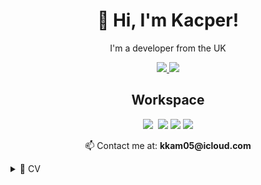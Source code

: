 <h1 align="center">
    👋 Hi, I'm Kacper!
</h1>

<p align="center">
    I'm a developer from the UK
</p>

<p align="center">
    <a href="https://ko-fi.com/kkamdev">
        <img src="https://img.shields.io/badge/Ko--fi-F16061?style=for-the-badge&logo=ko-fi&logoColor=white"/>
    </a>
    <img src="https://img.shields.io/badge/Freelancer-29B2FE?style=for-the-badge&logo=Freelancer&logoColor=white"/>
</p>

<h2 align="center">Workspace</h2>
<p align="center">
    <img src="https://img.shields.io/badge/Windows-0078D6?style=for-the-badge&logo=windows&logoColor=white"/>
    <img src=""/>
    <img src="https://img.shields.io/badge/ryzen_5_5500-red?style=for-the-badge" />
    <img src="https://img.shields.io/badge/radeon_rx_6600-red?style=for-the-badge"/>
    <img src="https://img.shields.io/badge/RAM-16GB-%230071C5.svg?&style=for-the-badge&logoColor=white"/>
</p>

<p align="center">
    📫 Contact me at:
    <b>kkam05@icloud.com</b>
</p>

<details>
    <summary>📃 CV</summary>

## Education
- 📖 **GCSE Computer Science**\
📆 2020 - 2022\
📍 Oldfield School and Sixth Form

- 📖 **A Level Computer Science**\
📆 2022 - 2024\
📍 Oldfield School and Sixth Form

## What I Know
<h3 align="center">🌐 Web Technologies</h3>
<p align="center">
    <img src="https://img.shields.io/badge/JavaScript-323330?style=for-the-badge&logo=javascript&logoColor=F7DF1E"/>
    <img src="https://img.shields.io/badge/HTML5-E34F26?style=for-the-badge&logo=html5&logoColor=white"/>
    <img src="https://img.shields.io/badge/CSS3-1572B6?style=for-the-badge&logo=css3&logoColor=white
    "/>
    <br>
    <img src="https://img.shields.io/badge/TypeScript-007ACC?style=for-the-badge&logo=typescript&logoColor=white"/>
    <img src="https://img.shields.io/badge/Tailwind_CSS-38B2AC?style=for-the-badge&logo=tailwind-css&logoColor=white"/>
    <img src="https://img.shields.io/badge/postcss-DD3A0A?style=for-the-badge&logo=postcss&logoColor=white"/>
    <br>
    <img src="https://img.shields.io/badge/daisyUI-1ad1a5?style=for-the-badge&logo=daisyui&logoColor=white"/>
    <img src="https://img.shields.io/badge/shadcn%2Fui-000000?style=for-the-badge&logo=shadcnui&logoColor=white"/>
    <img src="https://img.shields.io/badge/Svelte-4A4A55?style=for-the-badge&logo=svelte&logoColor=FF3E00"/>
    <br>
    <img src="https://img.shields.io/badge/SvelteKit-FF3E00?style=for-the-badge&logo=Svelte&logoColor=white"/>
    <img src="https://img.shields.io/badge/Vue%20js-35495E?style=for-the-badge&logo=vuedotjs&logoColor=4FC08D"/>
    <img src="https://img.shields.io/badge/nuxt%20js-00C58E?style=for-the-badge&logo=nuxtdotjs&logoColor=white"/>
    <br>
    <img src="https://img.shields.io/badge/Node%20js-339933?style=for-the-badge&logo=nodedotjs&logoColor=white"/>
    <img src="https://img.shields.io/badge/Deno-white?style=for-the-badge&logo=deno&logoColor=464647"/>
    <img src="https://img.shields.io/badge/Tauri-FFC131?style=for-the-badge&logo=Tauri&logoColor=white"/>
</p>

<h3 align="center">⚙️ System & Backend</h3>
<p align="center">
    <img src="https://img.shields.io/badge/C-00599C?style=for-the-badge&logo=c&logoColor=white"/>
    <img src="https://img.shields.io/badge/Go-00ADD8?style=for-the-badge&logo=go&logoColor=white"/>
    <img src="https://img.shields.io/badge/json-5E5C5C?style=for-the-badge&logo=json&logoColor=white"/>
    <br>
    <img src="https://img.shields.io/badge/Lua-2C2D72?style=for-the-badge&logo=lua&logoColor=white"/>
    <img src="https://img.shields.io/badge/Prisma-3982CE?style=for-the-badge&logo=Prisma&logoColor=white"/>
    <img src="https://img.shields.io/badge/MongoDB-4EA94B?style=for-the-badge&logo=mongodb&logoColor=white"/>
    <br>
    <img src="https://img.shields.io/badge/Sqlite-003B57?style=for-the-badge&logo=sqlite&logoColor=white"/>
    <img src="https://img.shields.io/badge/PocketBase-B8DBE4?style=for-the-badge&logo=PocketBase&logoColor=white"/>
    <img src="https://img.shields.io/badge/firebase-ffca28?style=for-the-badge&logo=firebase&logoColor=black"/>
</p>

<h3 align="center">🧠 AI/ML & Data Science</h3>
<p align="center">
    <img src="https://img.shields.io/badge/Python-FFD43B?style=for-the-badge&logo=python&logoColor=blue"/>
    <img src="https://img.shields.io/badge/Numba-00A3E0?style=for-the-badge&logo=Numba&logoColor=white"/>
    <img src="https://img.shields.io/badge/Numpy-777BB4?style=for-the-badge&logo=numpy&logoColor=white"/>
    <br>
    <img src="https://img.shields.io/badge/Pandas-2C2D72?style=for-the-badge&logo=pandas&logoColor=white"/>
    <img src="https://img.shields.io/badge/TensorFlow-FF6F00?style=for-the-badge&logo=TensorFlow&logoColor=white"/>
</p>

<h3 align="center">💻 Terminal</h3>
<p align="center">
    <img src="https://img.shields.io/badge/GIT-E44C30?style=for-the-badge&logo=git&logoColor=white"/>
    <img src="https://img.shields.io/badge/GNU%20Bash-4EAA25?style=for-the-badge&logo=GNU%20Bash&logoColor=white"/>
    <img src="https://img.shields.io/badge/powershell-5391FE?style=for-the-badge&logo=powershell&logoColor=white"/>
    <br>
    <img src="https://img.shields.io/badge/Chocolatey-80B5E3?style=for-the-badge&logo=chocolatey&logoColor=fff"/>
</p>
</details>


<!---
dxtrity/dxtrity is a ✨ special ✨ repository because its `README.md` (this file) appears on your GitHub profile.
You can click the Preview link to take a look at your changes.
--->

